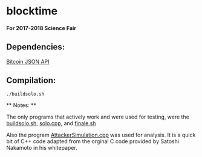 # blocktime

#### For 2017-2018 Science Fair

## Dependencies:


[Bitcoin JSON API](https://github.com/minium/bitcoin-api-cpp)


## Compilation:

```
./buildsolo.sh
```


** Notes: **

The only programs that actively work and were used for testing, were the [buildsolo.sh](https://github.com/drewrip/blocktime/blob/master/buildsolo.sh), [solo.cpp](https://github.com/drewrip/blocktime/blob/master/solo.cpp), and [finale.sh](https://github.com/drewrip/blocktime/blob/master/finale.sh)



Also the program [AttackerSimulation.cpp](https://github.com/drewrip/blocktime/blob/master/AttackerSimulation.cpp) was used for analysis. It is a quick bit of C++ code adapted from the orginal C code provided by Satoshi Nakamoto in his whitepaper.
